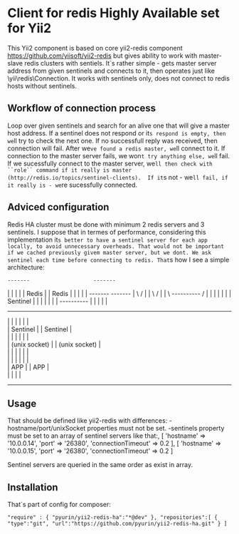 Client for redis Highly Available set for Yii2
=============================================
This Yii2 component is based on core yii2-redis component https://github.com/yiisoft/yii2-redis but gives ability to work with master-slave redis clusters with sentiels. 
It`s rather simple - gets master server address from given sentinels and connects to it, then operates just like \yii\redis\Connection. 
It works with sentinels only, does not connect to redis hosts without sentinels.

Workflow of connection process 
--------------------------------------------
Loop over given sentinels and search for an alive one that will give a master host address.
If a sentinel does not respond or it`s respond is empty, then we`ll try to check the next one.
If no successfull reply was received, then connection will fail.
After we`ve found a redis master, we`ll connect to it. 
If connection to the master server fails, we won`t try anything else, we`ll fail.
If we sucessfully connect to the master server, we`ll then check with ``role`` command if it really is master (http://redis.io/topics/sentinel-clients). 
If it`s not - we`ll fail, if it really is - we`re sucessfully connected.


Adviced configuration
---------------------------------------------
Redis HA cluster must be done with minimum 2 redis servers and 3 sentinels.
I suppose that in termes of performance, considering this implementation it`s better to have a sentinel server for each app locally, to avoid unnecessary overheads.
That would not be important if we cached previously givem master server, but we dont. We ask sentinel each time before connecting to redis.
That`s how I see a simple architecture:


    -------                    -------
   |       |                  |       |
   | Redis |                  | Redis |
   |       |                  |       |
    -------                    -------
       |    \                /  |
       |     \              /   |
       |      \ ---------- /    |
       |       |          |     |
       |       | Sentinel |     |
       |       |          |     |
       |        ----------      |
       |                        |
       |                        |
  -----------------        -----------------     
 |     |           |      |     |           |    
 |    Sentinel     |      |    Sentinel     |    
 |         |       |      |         |       |    
 |  (unix socket)  |      |  (unix socket)  |    
 |         |       |      |         |       |    
 |         |       |      |         |       |    
 |        APP      |      |        APP      |    
 |                 |      |                 |    
  -----------------        -----------------     
   
     

Usage
---------------------------------------------
That should be defined like yii2-redis with differences:
  -hostname/port/unixSocket properties must not be set.
  -sentinels property must be set to an array of sentinel servers like that:,
		[
				'hostname' => '10.0.0.14',
				'port' => '26380',
				'connectionTimeout' => 0.2
		],
		[
				'hostname' => '10.0.0.15',
				'port' => '26380',
				'connectionTimeout' => 0.2
		]
		
Sentinel servers are queried in the same order as exist in array.


Installation
---------------------------------------------
That`s part of config for composer:

``
  "require" : {
    "pyurin/yii2-redis-ha":"*@dev"
  },
  "repositories":[
  	{
  	 "type":"git",
  	 "url":"https://github.com/pyurin/yii2-redis-ha.git"
  	}
  ]
``